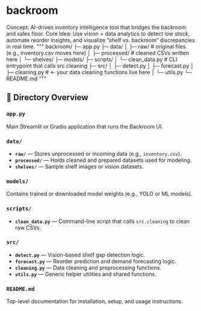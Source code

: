 # backroom
Concept: AI-driven inventory intelligence tool that bridges the backroom and sales floor.  Core Idea: Use vision + data analytics to detect low stock, automate reorder insights, and visualize “shelf vs. backroom” discrepancies in real time. 
"""
backroom/
 ├─ app.py
 ├─ data/
 │   ├─ raw/            # original files (e.g., inventory.csv moves here)
 │   ├─ processed/      # cleaned CSVs written here
 │   └─ shelves/
 ├─ models/
 ├─ scripts/
 │   └─ clean_data.py   # CLI entrypoint that calls src.cleaning
 ├─ src/
 │   ├─ detect.py
 │   ├─ forecast.py
 │   ├─ cleaning.py     # ← your data cleaning functions live here
 │   └─ utils.py
 └─ README.md
"""
## 🧾 Directory Overview

### `app.py`
Main Streamlit or Gradio application that runs the Backroom UI.

### `data/`
- **`raw/`** — Stores unprocessed or incoming data (e.g., `inventory.csv`).
- **`processed/`** — Holds cleaned and prepared datasets used for modeling.
- **`shelves/`** — Sample shelf images or vision datasets.

### `models/`
Contains trained or downloaded model weights (e.g., YOLO or ML models).

### `scripts/`
- **`clean_data.py`** — Command-line script that calls `src.cleaning` to clean raw CSVs.

### `src/`
- **`detect.py`** — Vision-based shelf gap detection logic.  
- **`forecast.py`** — Reorder prediction and demand forecasting logic.  
- **`cleaning.py`** — Data cleaning and preprocessing functions.  
- **`utils.py`** — Generic helper utilities and shared functions.

### `README.md`
Top-level documentation for installation, setup, and usage instructions.
